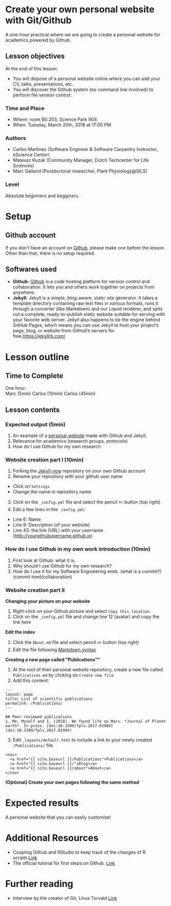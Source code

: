 # Create your own personal website with Git/Github
A one-hour practical where we are going to create a personal website for academics powered by Github. 

## Lesson objectives
At the end of this lesson:
- You will dispose of a personal website online where you can add your CV, talks, presentations, etc.
- You will discover the Github system (no command line involved) to perform file version control. 

### Time and Place
- Where: room B0.203, Science Park 904  
- When:  Tuesday, March 20th, 2018 at 17:00 PM

### Authors
- Carlos Martinez (Software Engineer & Software Carpentry Instructor, eScience Center)
- Mateusz Kuzak (Community Manager, Dutch Techcenter for Life Sciences)
- Marc Galland (Postdoctoral researcher, Plant Physiology@SILS)

### Level
Absolute beginners and begginers.  

# Setup

## Github account
If you don't have an account on [Github](https://github.com/), please make one before the lesson. Other than that, there is no setup required. 

## Softwares used
- __Github:__ [Github](https://github.com/) is a code hosting platform for version control and collaboration. It lets you and others work together on projects from anywhere.
- __Jekyll:__ Jekyll is a simple, blog-aware, static site generator. It takes a template directory containing raw text files in various formats, runs it through a converter (like Markdown) and our Liquid renderer, and spits out a complete, ready-to-publish static website suitable for serving with your favorite web server. Jekyll also happens to be the engine behind GitHub Pages, which means you can use Jekyll to host your project’s page, blog, or website from GitHub’s servers for free.https://jekyllrb.com/

# Lesson outline
## Time to Complete
One hour.  
Marc (5min)
Carlos (10min)
Carlos (45min)

## Lesson contents
### Expected output (5min)
1. An example of a [personal website](www.mgalland.info) made with Github and Jekyll.
2. Relevance for academics (research groups, protocols)
3. How do I use Github for my own research

### Website creation part I (10min)
1. Forking the [Jekyll-now](https://github.com/barryclark/jekyll-now) repository on your own Github account
2. Rename your repository with your github user name
  - Click on ``Settings``
  - Change the name in repository name
3. Click on the ``_config.yml`` file and select the pencil :pencil2: button (top right)
4. Edit a few lines in the ``_config.yml``:
  - Line 6: Name
  - Line 9: Description (of your website)
  - Line 43: the link (URL) with your username (http://yourgithubusername.github.io)

### How do I use Github in my own work introduction (10min)
1. First look at Github: what it is. 
2. Why should I use Github for my own research?
3. How do I use it for my Software Engineering work.
(what is a commit?)(commit tree)(collaboration)

### Website creation part II
**Changing your picture on your website**
1. Right-click on your Github picture and select ``Copy this location``. 
2. Click on the ``_config.yml`` file and change line 12 (avatar) and copy the link here 

**Edit the index**
1. Click the ``About.md`` file and select pencil :pencil2: button (top right)
2. Edit the file following [Markdown syntax](https://github.com/adam-p/markdown-here/wiki/Markdown-Cheatsheet)

**Creating a new page called "Publications""**
1. At the root of their personal website repository, create a new file called ``Publications.md`` by clicking on ``Create new file``  
2. Add this content:
```
---
layout: page
title: List of scientific publications
permalink: /Publications/
---

## Peer-reviewed publications
1. Me, Myself and I. (2018). We found life on Mars. *Journal of Planet earth*. In press. [doi:10.3389/fpls.2017.01984](doi:10.3389/fpls.2017.01984)
```
3. Edit `_layouts/default.html` to include a link to your newly created `/Publications/` file.
```
<nav>
  <a href="{{ site.baseurl }}/Publications">Publications</a>
  <a href="{{ site.baseurl }}/">Blog</a>
  <a href="{{ site.baseurl }}/about">About</a>
</nav>
```

**(Optional) Create your own pages following the same method**

# Expected results 
A personal website that you can easily customize!

# Additional Resources 
- Coupling Github and RStudio to keep track of the changes of R scripts.[Link](http://r-pkgs.had.co.nz/git.html)
- The official tutorial for first steps on Github. [Link](https://guides.github.com/activities/hello-world/)

# Further reading
- Interview by the creator of Git, Linus Torvald.[Link](http://www.linuxfoundation.org/blog/10-years-of-git-an-interview-with-git-creator-linus-torvalds/) 

